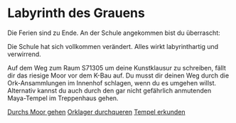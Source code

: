 # Labyrinth des Grauens

Die Ferien sind zu Ende. An der Schule angekommen bist du überrascht:

Die Schule hat sich vollkommen verändert. Alles wirkt labyrinthartig und verwirrend.

Auf dem Weg zum Raum S71305 um deine Kunstklausur zu schreiben, fällt dir das riesige Moor vor dem K-Bau auf. Du musst dir deinen Weg durch die Ork-Ansammlungen im Innenhof schlagen, wenn du es umgehen willst. Alternativ kannst du auch durch den gar nicht gefährlich anmutenden Maya-Tempel im Treppenhaus gehen.

[Durchs Moor gehen](moor.html)
[Orklager durchqueren](orks.html)
[Tempel erkunden](tempel.html)
